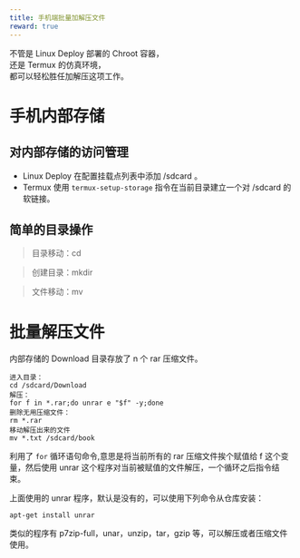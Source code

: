 ```yaml
---
title: 手机端批量加解压文件
reward: true
---
```


不管是 Linux Deploy 部署的 Chroot 容器，  
还是 Termux 的仿真环境，  
都可以轻松胜任加解压这项工作。

<!--more-->

# 手机内部存储

## 对内部存储的访问管理

- Linux Deploy 在配置挂载点列表中添加 /sdcard 。
- Termux 使用 `termux-setup-storage` 指令在当前目录建立一个对 /sdcard 的软链接。

## 简单的目录操作

> 目录移动：cd

> 创建目录：mkdir

> 文件移动：mv


# 批量解压文件

内部存储的 Download 目录存放了 n 个 rar 压缩文件。

```
进入目录：
cd /sdcard/Download
解压：
for f in *.rar;do unrar e "$f" -y;done
删除无用压缩文件：
rm *.rar
移动解压出来的文件
mv *.txt /sdcard/book
```

利用了 `for` 循环语句命令,意思是将当前所有的 rar 压缩文件挨个赋值给 f 这个变量，然后使用 unrar 这个程序对当前被赋值的文件解压，一个循环之后指令结束。

上面使用的 unrar 程序，默认是没有的，可以使用下列命令从仓库安装：

`apt-get install unrar`

类似的程序有 p7zip-full，unar，unzip，tar，gzip 等，可以解压或者压缩文件使用。